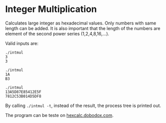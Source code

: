 # Integer Multiplication


Calculates large integer as hexadecimal values. Only numbers with same length can be added. It is also important that the length of the numbers are element of the second power series (1,2,4,8,16,...).

Valid inputs are:
```
./intmul
3 
3
```
```
./intmul
1A 
B3
```
```
./intmul
13A5D87E85412E5F 
7812C53B014D5DF8
```

By calling `./intmul -t`, instead of the result, the process tree is printed out.

The program can be teste on [hexcalc.dobodox.com](https://hexcalc.dobodox.com).


